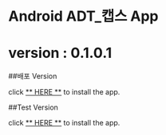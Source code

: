# Android ADT_캡스 App

# version : 0.1.0.1

##배포 Version

click [** HERE **](https://github.com/ncomztwo/ADTCapsHome/tree/master/Release_Version/ADTCapsHomeService.apk) to install the app.



##Test Version

click [** HERE **](https://github.com/ncomztwo/ADTCapsHome/tree/master/Test_Version/ADTCapsHomeService.apk) to install the app.